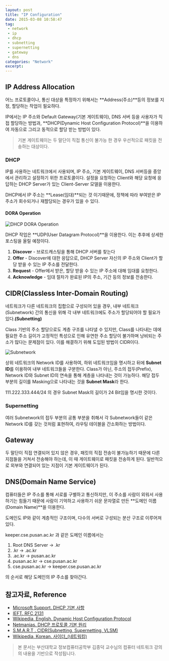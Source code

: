 ```yaml
---
layout: post
title: "IP Configuration"
date: 2015-03-08 10:58:47
tag:
 - network
 - ip
 - dhcp
 - subnetting
 - supernetting
 - gateway
 - dns
categories: "Network" 
excerpt: 
---
```


## IP Address Allocation ##
어느 프로토콜이나, 통신 대상을 특정하기 위해서는 **Address(주소)**등의 정보를 지정, 할당하는 작업이 필요하다. 

IP에서는 IP 주소와 Default Gateway(기본 게이트웨이), DNS 서버 등을 사용자가 직접 할당하는 방법과, **DHCP(Dynamic Host Configuration Protocol)**을 이용하여 자동으로 그리고 동적으로 할당 받는 방법이 있다.

> 기본 게이트웨이는 두 말단이 직접 통신이 불가능 한 경우 우선적으로 패킷을 전송하는 대상이다.

### DHCP ###
IP를 사용하는 네트워크에서 사용되며, IP 주소, 기본 게이트웨이, DNS 서버등을 중앙에서 관리하고 설정하기 위한 프로토콜이다. 설정을 요청하는 Client와 해당 요청에 응답하는 DHCP Server가 있는 Client-Server 모델을 이용한다.

DHCP에서 IP 주소는 **Lease(임대)**되는 것 이기때문에, 정책에 따라 부여받은 IP 주소가 회수되거나 재할당되는 경우가 있을 수 있다.
#### DORA Operation ####
![DHCP DORA Operation]({{site.url}}/image/dhcp_dora.png "DHCP의 과정(DORA)")

DHCP 작업은 **UDP(User Datagram Protocol)**을 이용한다. 이는 추후에 상세한 포스팅을 올릴 예정이다.

1. **Discover** - 브로드캐스팅을 통해 DHCP 서버를 찾는다
2. **Offer** -  Discover에 대한 응답으로, DHCP Server 자신의 IP 주소와 Client가 할당 받을 수 있는 IP 주소를 전달한다.
3. **Request** - Offer에서 받은, 할당 받을 수 있는 IP 주소에 대해 임대를 요청한다.
4. **Acknowledge** - 임대 절차가 완료된 IP의 주소, 기간 등의 정보를 전송한다.

## CIDR(Classless Inter-Domain Routing) ##
네트워크가 다른 네트워크의 집합으로 구성되어 있을 경우, 내부 네트워크(Subnetwork) 간의 통신을 위해 각 내부 네트워크에도 주소가 할당되어야 할 필요가 있다.**(Subnetting)**

Class 기반의 주소 할당으로도 계층 구조를 나타낼 수 있지만, Class를 나타내는 데에 필요한 주소 길이가 고정적인 특성으로 인해 유연한 주소 할당이 불가하며 낭비되는 주소가 많다는 문제점이 있다. 이를 해결하기 위해 도입된 방법이 CIDR이다.

![Subnetwork]({{site.url}}/image/subnetting.png "Subnetwork 주소 구조")

상위 네트워크의 Network ID를 사용하여, 하위 네트워크임을 명시하고 뒤에 **Subnet ID**를 이용하여 내부 네트워크들을 구분한다. Class가 아닌, 주소의 접두(Prefix), Network ID와 Subnet ID의 연속을 통해 계층을 나타내는 것이 가능하다. 해당 접두 부분의 길이를 Masking으로 나타내는 것을 **Subnet Mask**라 한다.

111.222.333.444/24 의 경우 Subnet Mask의 길이가 24 Bit임을 명시한 것이다.

### Supernetting ###
여러 Subnetwork의 접두 부분의 공통 부분을 취해서 각 Subnetwork들이 같은 Network ID를 갖는 것처럼 표현하여, 라우팅 테이블을 간소화하는 방법이다.

## Gateway ##
두 말단이 직접 연결되어 있지 않은 경우, 패킷의 직접 전송이 불가능하기 때문에 다른 지점들을 거쳐서 전송해야 하는데, 이 때 게이트웨이로 패킷을 전송하게 된다. 일반적으로 외부와 연결되어 있는 지점이 기본 게이트웨이가 된다.

## DNS(Domain Name Service) ##
컴퓨터들은 IP 주소를 통해 서로를 구별하고 통신하지만, 이 주소를 사람이 외워서 사용하기는 힘들기 때문에 사람이 기억하고 사용하기 쉬운 문자열로 만든 **도메인 이름(Domain Name)**을 이용한다.

도메인도 IP와 같이 계층적인 구조이며, 다수의 서버로 구성되는 분산 구조로 이루어져 있다.

keeper.cse.pusan.ac.kr 과 같은 도메인 이름에서는 

1. Root DNS Server -> .kr
2. .kr -> .ac.kr
3. .ac.kr -> pusan.ac.kr
4. pusan.ac.kr -> cse.pusan.ac.kr
5. cse.pusan.ac.kr -> keeper.cse.pusan.ac.kr

의 순서로 해당 도메인의 IP 주소를 찾아간다. 

## 참고자료, Reference ##
 - [Microsoft Support. DHCP 기본 사항](http://support.microsoft.com/kb/169289/ko)
 - [IEFT. RFC 2131](https://www.ietf.org/rfc/rfc2131.txt)
 - [Wikipedia, English. Dynamic Host Configuration Protocol](http://en.wikipedia.org/wiki/Dynamic_Host_Configuration_Protocol)
 - [Netmanias. DHCP 프로토콜 기본 원리](http://www.netmanias.com/ko/post/blog/5348/dhcp-ip-allocation/understanding-the-basic-operations-of-dhcp)
 - [S.M.A.R.T . CIDR(Subnetting, Supernetting, VLSM)](http://www.secure.pe.kr/15)
 - [Wikipedia, Korean. 사이더_(네트워킹)](http://ko.wikipedia.org/wiki/%EC%82%AC%EC%9D%B4%EB%8D%94_(%EB%84%A4%ED%8A%B8%EC%9B%8C%ED%82%B9))

> 본 문서는 부산대학교 정보컴퓨터공학부 김종덕 교수님의 컴퓨터 네트워크 강의의 내용을 기반으로 작성됩니다.